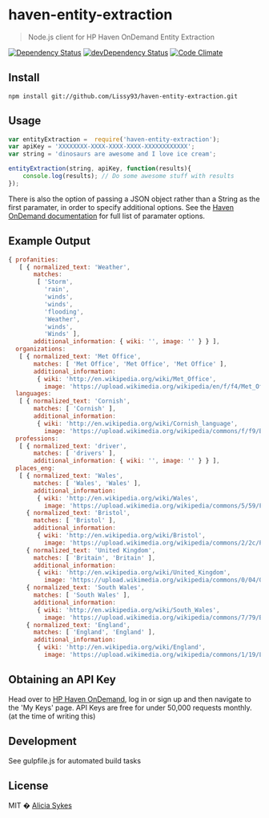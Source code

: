 # haven-entity-extraction
> Node.js client for HP Haven OnDemand Entity Extraction

[![Dependency Status](https://david-dm.org/lissy93/haven-entity-extraction.svg)](https://david-dm.org/lissy93/haven-entity-extraction)
[![devDependency Status](https://david-dm.org/lissy93/haven-entity-extraction/dev-status.svg)](https://david-dm.org/lissy93/haven-entity-extraction#info=devDependencies)
[![Code Climate](https://codeclimate.com/github/Lissy93/haven-entity-extraction/badges/gpa.svg)](https://codeclimate.com/github/Lissy93/haven-entity-extraction)

## Install
```
npm install git://github.com/Lissy93/haven-entity-extraction.git
```

## Usage
```javascript
var entityExtraction =  require('haven-entity-extraction');
var apiKey = 'XXXXXXXX-XXXX-XXXX-XXXX-XXXXXXXXXXXX';
var string = 'dinosaurs are awesome and I love ice cream';

entityExtraction(string, apiKey, function(results){
    console.log(results); // Do some awesome stuff with results
});
```

There is also the option of passing a JSON object rather than a String as the first paramater, in order to specify additional options. See the [Haven OnDemand documentation](https://dev.havenondemand.com/apis/analyzesentiment#request) for full list of paramater options.


## Example Output
```javascript
{ profanities:
   [ { normalized_text: 'Weather',
       matches:
        [ 'Storm',
          'rain',
          'winds',
          'winds',
          'flooding',
          'Weather',
          'winds',
          'Winds' ],
       additional_information: { wiki: '', image: '' } } ],
  organizations:
   [ { normalized_text: 'Met Office',
       matches: [ 'Met Office', 'Met Office', 'Met Office' ],
       additional_information:
        { wiki: 'http://en.wikipedia.org/wiki/Met_Office',
          image: 'https://upload.wikimedia.org/wikipedia/en/f/f4/Met_Office.svg' } } ],
  languages:
   [ { normalized_text: 'Cornish',
       matches: [ 'Cornish' ],
       additional_information:
        { wiki: 'http://en.wikipedia.org/wiki/Cornish_language',
          image: 'https://upload.wikimedia.org/wikipedia/commons/f/f9/Britonia6hcentury.png' } } ],
  professions:
   [ { normalized_text: 'driver',
       matches: [ 'drivers' ],
       additional_information: { wiki: '', image: '' } } ],
  places_eng:
   [ { normalized_text: 'Wales',
       matches: [ 'Wales', 'Wales' ],
       additional_information:
        { wiki: 'http://en.wikipedia.org/wiki/Wales',
          image: 'https://upload.wikimedia.org/wikipedia/commons/5/59/Flag_of_Wales_2.svg' } },
     { normalized_text: 'Bristol',
       matches: [ 'Bristol' ],
       additional_information:
        { wiki: 'http://en.wikipedia.org/wiki/Bristol',
          image: 'https://upload.wikimedia.org/wikipedia/commons/2/2c/Panorama_of_Bristol.jpg' } },
     { normalized_text: 'United Kingdom',
       matches: [ 'Britain', 'Britain' ],
       additional_information:
        { wiki: 'http://en.wikipedia.org/wiki/United_Kingdom',
          image: 'https://upload.wikimedia.org/wikipedia/commons/0/04/050114_2495_london_city.jpg' } },
     { normalized_text: 'South Wales',
       matches: [ 'South Wales' ],
       additional_information:
        { wiki: 'http://en.wikipedia.org/wiki/South_Wales',
          image: 'https://upload.wikimedia.org/wikipedia/commons/7/79/British.coalfields.19th.century.jpg' } },
     { normalized_text: 'England',
       matches: [ 'England', 'England' ],
       additional_information:
        { wiki: 'http://en.wikipedia.org/wiki/England',
          image: 'https://upload.wikimedia.org/wikipedia/commons/1/19/London_Skyline.jpg' } } ] }

```

## Obtaining an API Key
Head over to [HP Haven OnDemand](https://www.havenondemand.com/login.html), log in or sign up and then navigate to the 'My Keys' page.
API Keys are free for under 50,000 requests monthly. (at the time of writing this)

## Development
See gulpfile.js for automated build tasks

## License
MIT � [Alicia Sykes](http://aliciasykes.com)
